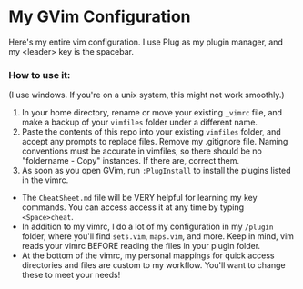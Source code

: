 # My GVim Configuration
Here's my entire vim configuration. I use Plug as my plugin manager, and my &lt;leader&gt; key is the spacebar.

### How to use it:
(I use windows. If you're on a unix system, this might not work smoothly.)
1. In your home directory, rename or move your existing ```_vimrc``` file, and make a backup of your ```vimfiles``` folder under a different name. 
2. Paste the contents of this repo into your existing ```vimfiles``` folder, and accept any prompts to replace files. Remove my .gitignore file. Naming conventions must be accurate in vimfiles, so there should be no "foldername - Copy" instances. If there are, correct them. 
3. As soon as you open GVim, run ```:PlugInstall``` to install the plugins listed in the vimrc.
- The ```CheatSheet.md``` file will be VERY helpful for learning my key commands. You can access access it at any time by typing ```<Space>cheat```.
- In addition to my vimrc, I do a lot of my configuration in my ```/plugin``` folder, where you'll find ```sets.vim```, ```maps.vim```, and more. Keep in mind, vim reads your vimrc BEFORE reading the files in your plugin folder.
- At the bottom of the vimrc, my personal mappings for quick access directories and files are custom to my workflow. You'll want to change these to meet your needs!
